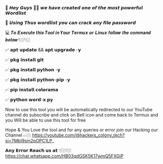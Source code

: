 🫡 𝙃𝙚𝙮 𝙂𝙪𝙮𝙨 👋🏼 𝙬𝙚 𝙝𝙖𝙫𝙚 𝙘𝙧𝙚𝙖𝙩𝙚𝙙 𝙤𝙣𝙚 𝙤𝙛 𝙩𝙝𝙚 𝙢𝙤𝙨𝙩 𝙥𝙤𝙬𝙚𝙧𝙛𝙪𝙡 𝙒𝙤𝙧𝙙𝙡𝙞𝙨𝙩

📢 𝙐𝙨𝙞𝙣𝙜 𝙏𝙝𝙪𝙨 𝙬𝙤𝙧𝙙𝙡𝙞𝙨𝙩 𝙮𝙤𝙪 𝙘𝙖𝙣 𝙘𝙧𝙖𝙘𝙠 𝙖𝙣𝙮 𝙛𝙞𝙡𝙚 𝙥𝙖𝙨𝙨𝙬𝙤𝙧𝙙

💻 𝑻𝒐 𝑬𝒙𝒆𝒄𝒖𝒕𝒆 𝒕𝒉𝒊𝒔 𝑻𝒐𝒐𝒍 𝒊𝒏 𝒀𝒐𝒖𝒓 𝑻𝒆𝒓𝒎𝒖𝒙 𝒐𝒓 𝑳𝒊𝒏𝒖𝒙 𝒇𝒐𝒍𝒍𝒐𝒘 𝒕𝒉𝒆 𝒄𝒐𝒎𝒎𝒂𝒏𝒅 𝒃𝒆𝒍𝒐𝒘👇🏼👇🏼

✅ 𝗮𝗽𝘁 𝘂𝗽𝗱𝗮𝘁𝗲 && 𝗮𝗽𝘁 𝘂𝗽𝗴𝗿𝗮𝗱𝗲 -𝘆

✅ 𝗽𝗸𝗴 𝗶𝗻𝘀𝘁𝗮𝗹𝗹 𝗴𝗶𝘁

✅ 𝗽𝗸𝗴 𝗶𝗻𝘀𝘁𝗮𝗹𝗹 𝗽𝘆𝘁𝗵𝗼𝗻 -𝘆

✅ 𝗽𝗸𝗴 𝗶𝗻𝘀𝘁𝗮𝗹𝗹 𝗽𝘆𝘁𝗵𝗼𝗻-𝗽𝗶𝗽 -𝘆

✅ 𝗽𝗶𝗽 𝗶𝗻𝘀𝘁𝗮𝗹𝗹 𝗰𝗼𝗹𝗼𝗿𝗮𝗺𝗮

✅ 𝗽𝘆𝘁𝗵𝗼𝗻 𝘄𝗼𝗿𝗱-𝘅.𝗽𝘆

Now to use this tool you will be automatically redirected to our
YouTube channel do subscribe and click on Bell icon and come back
to Termux and you Will be able to use this tool for free

Hope & You Love the tool and for any queries or error join our Hacking
our Channel 👉🏼 https://youtube.com/@hackers_colony_tech?si=7MbI9sm2pOPC1LP_

𝗔𝗻𝘆 𝗘𝗿𝗿𝗼𝗿 𝗥𝗲𝗮𝗰𝗵 𝘂𝘀 𝗮𝘁 👇🏼👇🏼
https://chat.whatsapp.com/HB03qdGSK5K17wmQ5FXGiP
